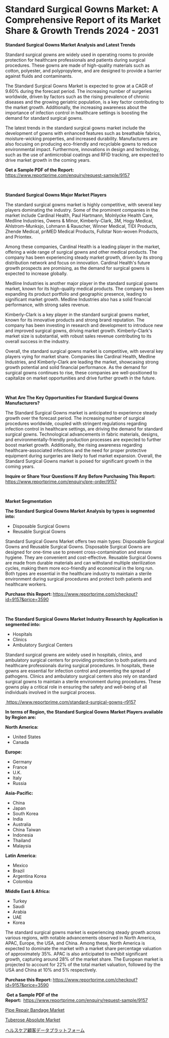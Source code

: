 <p><h1>Standard Surgical Gowns Market: A Comprehensive Report of its Market Share & Growth Trends 2024 - 2031</h1></p><p><strong>Standard Surgical Gowns Market Analysis and Latest Trends</strong></p>
<p><p>Standard surgical gowns are widely used in operating rooms to provide protection for healthcare professionals and patients during surgical procedures. These gowns are made of high-quality materials such as cotton, polyester, and polypropylene, and are designed to provide a barrier against fluids and contaminants.</p><p>The Standard Surgical Gowns Market is expected to grow at a CAGR of 9.60% during the forecast period. The increasing number of surgeries worldwide, driven by factors such as the rising prevalence of chronic diseases and the growing geriatric population, is a key factor contributing to the market growth. Additionally, the increasing awareness about the importance of infection control in healthcare settings is boosting the demand for standard surgical gowns.</p><p>The latest trends in the standard surgical gowns market include the development of gowns with enhanced features such as breathable fabrics, moisture-wicking properties, and increased durability. Manufacturers are also focusing on producing eco-friendly and recyclable gowns to reduce environmental impact. Furthermore, innovations in design and technology, such as the use of antimicrobial coatings and RFID tracking, are expected to drive market growth in the coming years.</p></p>
<p><strong>Get a Sample PDF of the Report:&nbsp;</strong> <a href="https://www.reportprime.com/enquiry/request-sample/9157">https://www.reportprime.com/enquiry/request-sample/9157</a></p>
<p>&nbsp;</p>
<p><strong>Standard Surgical Gowns Major Market Players</strong></p>
<p><p>The standard surgical gowns market is highly competitive, with several key players dominating the industry. Some of the prominent companies in the market include Cardinal Health, Paul Hartmann, Molnlycke Health Care, Medline Industries, Owens & Minor, Kimberly-Clark, 3M, Hogy Medical, Ahlstrom-Munksjo, Lohmann & Rauscher, Winner Medical, TIDI Products, Zhende Medical, priMED Medical Products, Fullstar Non-woven Products, and Priontex.</p><p>Among these companies, Cardinal Health is a leading player in the market, offering a wide range of surgical gowns and other medical products. The company has been experiencing steady market growth, driven by its strong distribution network and focus on innovation. Cardinal Health's future growth prospects are promising, as the demand for surgical gowns is expected to increase globally.</p><p>Medline Industries is another major player in the standard surgical gowns market, known for its high-quality medical products. The company has been expanding its product portfolio and geographic presence, leading to significant market growth. Medline Industries also has a solid financial performance, with strong sales revenue.</p><p>Kimberly-Clark is a key player in the standard surgical gowns market, known for its innovative products and strong brand reputation. The company has been investing in research and development to introduce new and improved surgical gowns, driving market growth. Kimberly-Clark's market size is substantial, with robust sales revenue contributing to its overall success in the industry.</p><p>Overall, the standard surgical gowns market is competitive, with several key players vying for market share. Companies like Cardinal Health, Medline Industries, and Kimberly-Clark are leading the market, showcasing strong growth potential and solid financial performance. As the demand for surgical gowns continues to rise, these companies are well-positioned to capitalize on market opportunities and drive further growth in the future.</p></p>
<p>&nbsp;</p>
<p><strong>What Are The Key Opportunities For Standard Surgical Gowns Manufacturers?</strong></p>
<p><p>The Standard Surgical Gowns market is anticipated to experience steady growth over the forecast period. The increasing number of surgical procedures worldwide, coupled with stringent regulations regarding infection control in healthcare settings, are driving the demand for standard surgical gowns. Technological advancements in fabric materials, designs, and environmentally-friendly production processes are expected to further boost market growth. Additionally, the rising awareness regarding healthcare-associated infections and the need for proper protective equipment during surgeries are likely to fuel market expansion. Overall, the Standard Surgical Gowns market is poised for significant growth in the coming years.</p></p>
<p><strong>Inquire or Share Your Questions If Any Before Purchasing This Report:</strong> <a href="https://www.reportprime.com/enquiry/pre-order/9157">https://www.reportprime.com/enquiry/pre-order/9157</a></p>
<p>&nbsp;</p>
<p><strong>Market Segmentation</strong></p>
<p><strong>The Standard Surgical Gowns Market Analysis by types is segmented into:</strong></p>
<p><ul><li>Disposable Surgical Gowns</li><li>Reusable Surgical Gowns</li></ul></p>
<p><p>Standard Surgical Gowns Market offers two main types: Disposable Surgical Gowns and Reusable Surgical Gowns. Disposable Surgical Gowns are designed for one-time use to prevent cross-contamination and ensure hygiene. They are convenient and cost-effective. Reusable Surgical Gowns are made from durable materials and can withstand multiple sterilization cycles, making them more eco-friendly and economical in the long run. Both types are essential in the healthcare industry to maintain a sterile environment during surgical procedures and protect both patients and healthcare workers.</p></p>
<p><strong>Purchase this Report:&nbsp;</strong><a href="https://www.reportprime.com/checkout?id=9157&price=3590">https://www.reportprime.com/checkout?id=9157&price=3590</a></p>
<p>&nbsp;</p>
<p><strong>The Standard Surgical Gowns Market Industry Research by Application is segmented into:</strong></p>
<p><ul><li>Hospitals</li><li>Clinics</li><li>Ambulatory Surgical Centers</li></ul></p>
<p><p>Standard surgical gowns are widely used in hospitals, clinics, and ambulatory surgical centers for providing protection to both patients and healthcare professionals during surgical procedures. In hospitals, these gowns are essential for infection control and preventing the spread of pathogens. Clinics and ambulatory surgical centers also rely on standard surgical gowns to maintain a sterile environment during procedures. These gowns play a critical role in ensuring the safety and well-being of all individuals involved in the surgical process.</p></p>
<p><a href="https://www.reportprime.com/standard-surgical-gowns-r9157">&nbsp;https://www.reportprime.com/standard-surgical-gowns-r9157</a></p>
<p><strong>In terms of Region, the Standard Surgical Gowns Market Players available by Region are:</strong></p>
<p>
    <p> <strong> North America: </strong>
        <ul>
            <li>United States</li>
            <li>Canada</li>
        </ul>
        </p> 
    <p> <strong> Europe: </strong>
        <ul>
            <li>Germany</li>
            <li>France</li>
            <li>U.K.</li>
            <li>Italy</li>
            <li>Russia</li>
        </ul>
        </p> 
    <p> <strong> Asia-Pacific: </strong>
        <ul>
            <li>China</li>
            <li>Japan</li>
            <li>South Korea</li>
            <li>India</li>
            <li>Australia</li>
            <li>China Taiwan</li>
            <li>Indonesia</li>
            <li>Thailand</li>
            <li>Malaysia</li>
        </ul>
        </p> 
    <p> <strong> Latin America: </strong>
        <ul>
            <li>Mexico</li>
            <li>Brazil</li>
            <li>Argentina Korea</li>
            <li>Colombia</li>
        </ul>
        </p> 
    <p> <strong> Middle East & Africa: </strong>
        <ul>
            <li>Turkey</li>
            <li>Saudi</li>
            <li>Arabia</li>
            <li>UAE</li>
            <li>Korea</li>
        </ul>
    </p>
    </p>
<p><p>The standard surgical gowns market is experiencing steady growth across various regions, with notable advancements observed in North America, APAC, Europe, the USA, and China. Among these, North America is expected to dominate the market with a market share percentage valuation of approximately 35%. APAC is also anticipated to exhibit significant growth, capturing around 28% of the market share. The European market is projected to account for 22% of the total market valuation, followed by the USA and China at 10% and 5% respectively.</p></p>
<p><strong>Purchase this Report: </strong><a href="https://www.reportprime.com/checkout?id=9157&price=3590">https://www.reportprime.com/checkout?id=9157&price=3590</a></p>
<p>&nbsp;<strong>Get a Sample PDF of the Report:&nbsp;&nbsp;</strong><a href="https://www.reportprime.com/enquiry/request-sample/9157">https://www.reportprime.com/enquiry/request-sample/9157</a></p>
<p><strong></strong></p>
<p><p><a href="https://www.linkedin.com/pulse/pipe-repair-bandage-market-offer-valuable-insights-size-piwge?trackingId=leHTQ%2Fnf5qnNyMaBA5Adiw%3D%3D">Pipe Repair Bandage Market</a></p><p><a href="https://www.linkedin.com/pulse/tuberose-absolute-market-research-report-reveals-latest-fwm6e?trackingId=mCDLFIMUzOfngyFXcvr7fQ%3D%3D">Tuberose Absolute Market</a></p><p><a href="https://medium.com/@russellrodriguez2727/%E3%83%98%E3%83%AB%E3%82%B9%E3%82%B1%E3%82%A2%E3%82%AB%E3%82%B9%E3%82%BF%E3%83%9E%E3%83%BC%E3%83%87%E3%83%BC%E3%82%BF%E3%83%97%E3%83%A9%E3%83%83%E3%83%88%E3%83%95%E3%82%A9%E3%83%BC%E3%83%A0%E5%B8%82%E5%A0%B4%E3%81%AF-%E5%B8%82%E5%A0%B4%E3%82%B7%E3%82%A7%E3%82%A2-%E5%B8%82%E5%A0%B4%E3%83%88%E3%83%AC%E3%83%B3%E3%83%89-%E3%81%8A%E3%82%88%E3%81%B3%E5%B8%82%E5%A0%B4%E6%88%90%E9%95%B7%E3%81%AB%E9%96%A2%E3%81%99%E3%82%8B%E6%83%85%E5%A0%B1%E3%82%92%E6%8F%90%E4%BE%9B%E3%81%97%E3%81%BE%E3%81%99-316e91303205">ヘルスケア顧客データプラットフォーム</a></p></p>